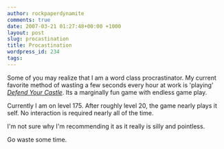 ```yaml
---
author: rockpaperdynamite
comments: true
date: 2007-03-21 01:27:48+00:00 +1000
layout: post
slug: procastination
title: Procastination
wordpress_id: 234
tags:
---
```


Some of you may realize that I am a word class procrastinator. My current favorite method of wasting a few seconds every hour at work is 'playing' [_Defend Your Castle_](http://xgenstudios.com/play/castle). Its a marginally fun game with endless game play.

Currently I am on level 175. After roughly level 20, the game nearly plays it self. No interaction is required nearly all of the time.

I'm not sure why I'm recommending it as it really is silly and pointless.

Go waste some time.
